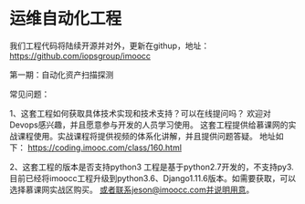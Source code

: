 # 运维自动化工程

我们工程代码将陆续开源并对外，更新在githup，地址：
https://github.com/iopsgroup/imoocc

第一期：自动化资产扫描探测


常见问题：

1、这套工程如何获取具体技术实现和技术支持？可以在线提问吗？
欢迎对Devops感兴趣，并且愿意参与开发的人员学习使用。
这套工程提供给慕课网的实战课程使用。实战课程将提供视频的体系化讲解，并且提供问题答疑。
地址如下：
https://coding.imooc.com/class/160.html

2、这套工程的版本是否支持python3
工程是基于python2.7开发的，不支持py3.
目前已经将imoocc工程升级到python3.6、Django1.11.6版本。如需要获取，可以选择慕课网实战区购买。
或者联系jeson@imoocc.com并说明用意。





